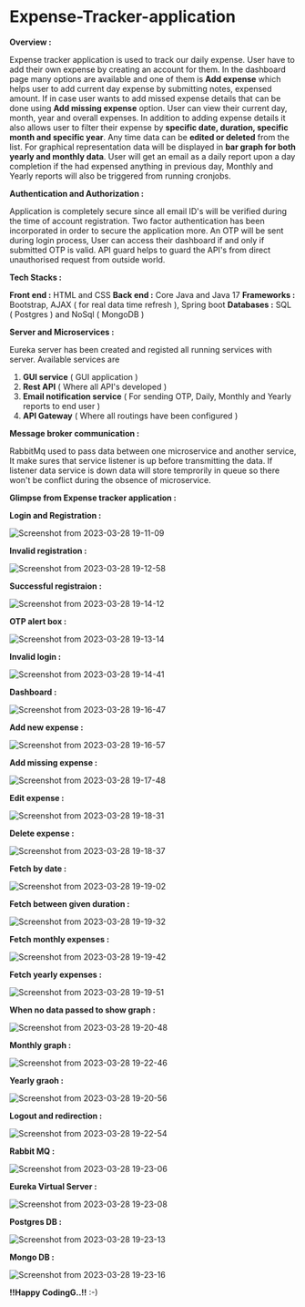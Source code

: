 # Expense-Tracker-application

**Overview :**

Expense tracker application is used to track our daily expense. User have to add their own expense by creating an account for them. In the dashboard page many options are available and one of them is **Add expense** which helps user to add current day expense by submitting notes, expensed amount. If in case user wants to add missed expense details that can be done using **Add missing expense** option. User can view their current day, month, year and overall expenses. In addition to adding expense details it also allows user to filter their expense by **specific date, duration, specific month and specific year**. Any time data can be **edited or deleted** from the list. For graphical representation data will be displayed in **bar graph for both yearly and monthly data**. User will get an email as a daily report upon a day completion if the had expensed anything in previous day, Monthly and Yearly reports will also be triggered from running cronjobs.


**Authentication and Authorization :**

Application is completely secure since all email ID's will be verified during the time of account registration. Two factor authentication has been incorporated in order to secure the application more. An OTP will be sent during login process, User can access their dashboard if and only if submitted OTP is valid. API guard helps to guard the API's from direct unauthorised request from outside world.


**Tech Stacks :**

**Front end :** HTML and CSS
**Back end :** Core Java and Java 17
**Frameworks :** Bootstrap, AJAX ( for real data time refresh ), Spring boot
**Databases :** SQL ( Postgres ) and NoSql ( MongoDB )


**Server and Microservices :**

Eureka server has been created and registed all running services with server. Available services are 
  1. **GUI service** ( GUI application )
  2. **Rest API** ( Where all API's developed )
  3. **Email notification service** ( For sending OTP, Daily, Monthly and Yearly reports to end user )
  4. **API Gateway** ( Where all routings have been configured )
  
  
**Message broker communication :**

RabbitMq used to pass data between one microservice and another service, It make sures that service listener is up before transmitting the data. If listener data service is down data will store temprorily in queue so there won't be conflict during the obsence of microservice.


**Glimpse from Expense tracker application :**

**Login and Registration :**

![Screenshot from 2023-03-28 19-11-09](https://user-images.githubusercontent.com/112934529/228463238-1af26211-ee46-4685-9356-96cb3d405e23.png)


**Invalid registration :**

![Screenshot from 2023-03-28 19-12-58](https://user-images.githubusercontent.com/112934529/228463266-804df826-be34-4d5a-b3db-57bf7f67c43e.png)


**Successful registraion :**

![Screenshot from 2023-03-28 19-14-12](https://user-images.githubusercontent.com/112934529/228463343-103cc46c-77b8-498c-830d-86af0a4a9f09.png)


**OTP alert box :**

![Screenshot from 2023-03-28 19-13-14](https://user-images.githubusercontent.com/112934529/228463512-db33ca89-a988-4ffd-baf1-84d2ee3ef4aa.png)


**Invalid login :**

![Screenshot from 2023-03-28 19-14-41](https://user-images.githubusercontent.com/112934529/228463569-22fd8e0d-ed1b-4f69-bc0c-edf5bc3e4f4b.png)


**Dashboard :**

![Screenshot from 2023-03-28 19-16-47](https://user-images.githubusercontent.com/112934529/228463608-1cb4a026-bf27-4c8b-b439-a2078b063135.png)


**Add new expense :**

![Screenshot from 2023-03-28 19-16-57](https://user-images.githubusercontent.com/112934529/228463649-aeb1b092-6578-48d2-a84f-9557ae815864.png)


**Add missing expense :**

![Screenshot from 2023-03-28 19-17-48](https://user-images.githubusercontent.com/112934529/228463697-c497afcb-9a88-49fa-9c64-b8d0b74d5375.png)


**Edit expense :**

![Screenshot from 2023-03-28 19-18-31](https://user-images.githubusercontent.com/112934529/228463832-33e96212-949a-481d-a733-6af3c86967c2.png)


**Delete expense :**

![Screenshot from 2023-03-28 19-18-37](https://user-images.githubusercontent.com/112934529/228463884-98b11c28-176f-4c69-b0b3-4044742f193b.png)


**Fetch by date :**

![Screenshot from 2023-03-28 19-19-02](https://user-images.githubusercontent.com/112934529/228463911-c4a71f6f-4260-4175-a92f-83ffd0b12396.png)


**Fetch between given duration :**

![Screenshot from 2023-03-28 19-19-32](https://user-images.githubusercontent.com/112934529/228463938-ac9d65ad-b444-4059-b2fd-93c4ee10254d.png)


**Fetch monthly expenses :**

![Screenshot from 2023-03-28 19-19-42](https://user-images.githubusercontent.com/112934529/228463974-d7c63c47-ea54-4086-a956-fbd6735c7d99.png)


**Fetch yearly expenses :**

![Screenshot from 2023-03-28 19-19-51](https://user-images.githubusercontent.com/112934529/228464008-600609a1-2fb1-4cd6-8b35-8f061367a7d6.png)


**When no data passed to show graph :**

![Screenshot from 2023-03-28 19-20-48](https://user-images.githubusercontent.com/112934529/228464063-e67d9a4b-cc39-4a9a-b139-54cabd46193c.png)


**Monthly graph :**

![Screenshot from 2023-03-28 19-22-46](https://user-images.githubusercontent.com/112934529/228464134-c9f67a3a-65ad-4b2e-8df4-d17e15b2f3a4.png)


**Yearly graoh :**

![Screenshot from 2023-03-28 19-20-56](https://user-images.githubusercontent.com/112934529/228464115-358e77ec-5eb2-4100-b5f5-62521403f35c.png)


**Logout and redirection :**

![Screenshot from 2023-03-28 19-22-54](https://user-images.githubusercontent.com/112934529/228464174-742ad339-a25c-4749-adda-f96e557a724b.png)


**Rabbit MQ :**

![Screenshot from 2023-03-28 19-23-06](https://user-images.githubusercontent.com/112934529/228464214-11b665b8-aea6-4d2c-a7e2-99ce508580d1.png)


**Eureka Virtual Server :**

![Screenshot from 2023-03-28 19-23-08](https://user-images.githubusercontent.com/112934529/228464250-f9024a6a-729e-4990-9d01-83a0107b615c.png)


**Postgres DB :**

![Screenshot from 2023-03-28 19-23-13](https://user-images.githubusercontent.com/112934529/228464278-f0d75df2-b536-4f99-a8b7-a4b1603ebf2d.png)


**Mongo DB :**

![Screenshot from 2023-03-28 19-23-16](https://user-images.githubusercontent.com/112934529/228464554-9250cb60-63cb-498f-9b58-335647532d89.png)


**!!Happy CodingG..!!** :-)
